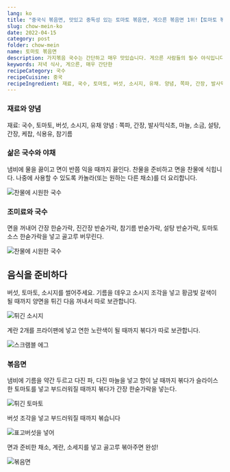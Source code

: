 ```yaml
---
lang: ko
title: "중국식 볶음면, 맛있고 중독성 있는 토마토 볶음면, 게으른 볶음면 1위!【토마토 볶음면]"
slug: chow-mein-ko
date: 2022-04-15
category: post
folder: chow-mein
name: 토마토 볶음면
description: 가지볶음 국수는 간단하고 매우 맛있습니다. 게으른 사람들의 필수 야식입니다!
keywords: 저녁 식사, 게으른, 매우 간단한
recipeCategory: 국수
recipeCuisine: 중국
recipeIngredient: 재료, 국수, 토마토, 버섯, 소시지, 유채. 양념, 쪽파, 간장, 발사믹식초, 마늘, 소금, 설탕, 간장, 케찹, 식용유, 참기름
---
```



<!-- start slipsum code -->
### 재료와 양념

재료: 국수, 토마토, 버섯, 소시지, 유채
양념 : 쪽파, 간장, 발사믹식초, 마늘, 소금, 설탕, 간장, 케찹, 식용유, 참기름

### 삶은 국수와 야채

냄비에 물을 끓이고 면이 반쯤 익을 때까지 끓인다. 찬물을 준비하고 면을 찬물에 식힙니다. 나중에 사용할 수 있도록 카놀라(또는 원하는 다른 채소)를 더 요리합니다.

![찬물에 시원한 국수](/img/post/chow-mein/0.png)

### 조미료와 국수

면을 꺼내어 간장 한숟가락, 진간장 반숟가락, 참기름 반숟가락, 설탕 반숟가락, 토마토소스 한숟가락을 넣고 골고루 버무린다.

![찬물에 시원한 국수](/img/post/chow-mein/1.png)

## 음식을 준비하다 

버섯, 토마토, 소시지를 썰어주세요. 기름을 데우고 소시지 조각을 넣고 황금빛 갈색이 될 때까지 양면을 튀긴 다음 꺼내서 따로 보관합니다.

![튀긴 소시지](/img/post/chow-mein/2.png)

계란 2개를 프라이팬에 넣고 연한 노란색이 될 때까지 볶다가 따로 보관합니다.

![스크램블 에그](/img/post/chow-mein/3.png)

### 볶음면

냄비에 기름을 약간 두르고 다진 파, 다진 마늘을 넣고 향이 날 때까지 볶다가 슬라이스한 토마토를 넣고 부드러워질 때까지 볶다가 간장 한숟가락을 넣는다.

![튀긴 토마토](/img/post/chow-mein/4.png)

버섯 조각을 넣고 부드러워질 때까지 볶습니다

![표고버섯을 넣어](/img/post/chow-mein/5.png)

면과 준비한 채소, 계란, 소세지를 넣고 골고루 볶아주면 완성!

![볶음면](/img/post/chow-mein/done.png)



